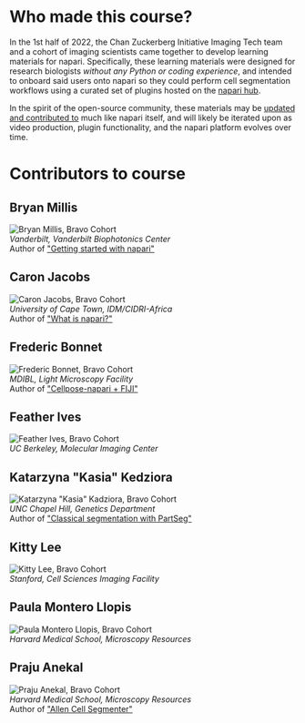 # Who made this course?

In the 1st half of 2022, the Chan Zuckerberg Initiative Imaging Tech team and a cohort of imaging scientists came together to develop learning materials for napari. Specifically, these learning materials were designed for research biologists *without any Python or coding experience*, and intended to onboard said users onto napari so they could perform cell segmentation workflows using a curated set of plugins hosted on the [napari hub](https://www.napari-hub.org).  

In the spirit of the open-source community, these materials may be [updated and contributed to](https://github.com/chanzuckerberg/napari-segmentation-workshop) much like napari itself, and will likely be iterated upon as video production, plugin functionality, and the napari platform evolves over time. 

# Contributors to course

## Bryan Millis
![Bryan Millis, Bravo Cohort](images/bryan.png)
<br>
*Vanderbilt, Vanderbilt Biophotonics Center*
<br>
Author of ["Getting started with napari"](content/onboard/whatisnapari.md)

## Caron Jacobs
![Caron Jacobs, Bravo Cohort](images/caron.png)
<br>
*University of Cape Town, IDM/CIDRI-Africa*
<br>
Author of ["What is napari?"](content/onboard/whatisnapari.md)

## Frederic Bonnet
![Frederic Bonnet, Bravo Cohort](images/frederic.png)
<br>
*MDIBL, Light Microscopy Facility*
<br>
Author of ["Cellpose-napari + FIJI"](content/workflow/cellpose.md)

## Feather Ives
![Feather Ives, Bravo Cohort](images/feather.png)
<br>
*UC Berkeley, Molecular Imaging Center*

## Katarzyna "Kasia" Kedziora
![Katarzyna "Kasia" Kadziora, Bravo Cohort](images/kasia.png)
<br>
*UNC Chapel Hill, Genetics Department*
<br>
Author of ["Classical segmentation with PartSeg"](content/workflow/partseg.md)

## Kitty Lee
![Kitty Lee, Bravo Cohort](images/kitty2.png)
<br>
*Stanford, Cell Sciences Imaging Facility*

## Paula Montero Llopis
![Paula Montero Llopis, Bravo Cohort](images/paula.png)
<br>
*Harvard Medical School, Microscopy Resources*

## Praju Anekal
![Praju Anekal, Bravo Cohort](images/praju.png)
<br>
*Harvard Medical School, Microscopy Resources*
<br>
Author of ["Allen Cell Segmenter"](content/workflow/allencell.md)
